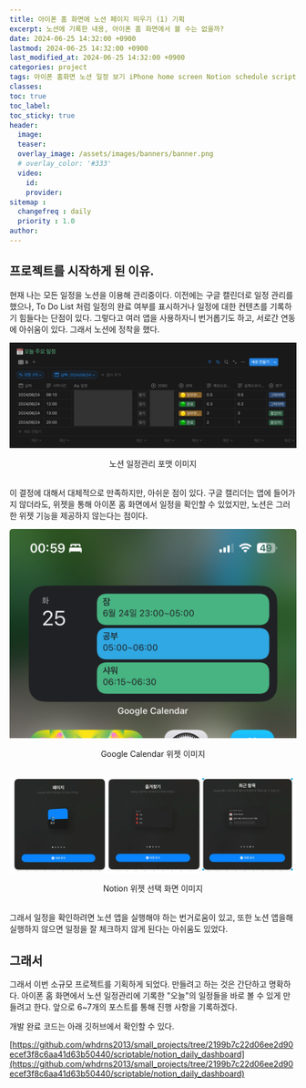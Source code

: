 ```yaml
---
title: 아이폰 홈 화면에 노션 페이지 띄우기 (1) 기획
excerpt: 노션에 기록한 내용, 아이폰 홈 화면에서 볼 수는 없을까?
date: 2024-06-25 14:32:00 +0900
lastmod: 2024-06-25 14:32:00 +0900
last_modified_at: 2024-06-25 14:32:00 +0900
categories: project
tags: 아이폰 홈화면 노션 일정 보기 iPhone home screen Notion schedule scriptable notionapi api
classes: 
toc: true
toc_label: 
toc_sticky: true
header: 
  image: 
  teaser: 
  overlay_image: /assets/images/banners/banner.png
  # overlay_color: '#333'
  video:
    id: 
    provider: 
sitemap : 
  changefreq : daily
  priority : 1.0
author: 
---
```

<!--postNo: 20240625_001-->

## 프로젝트를 시작하게 된 이유. 

현재 나는 모든 일정을 노션을 이용해 관리중이다. 이전에는 구글 캘린더로 일정 관리를 했으나, To Do List 처럼 일정의 완료 여부를 표시하거나 일정에 대한 컨텐츠를 기록하기 힘들다는 단점이 있다. 그렇다고 여러 앱을 사용하자니 번거롭기도 하고, 서로간 연동에 아쉬움이 있다. 그래서 노션에 정착을 했다.  


![](/assets/images/20240625_001_001.png)  
<center>노션 일정관리 포맷 이미지</center>  

<br>

이 결정에 대해서 대체적으로 만족하지만, 아쉬운 점이 있다. 구글 캘리더는 앱에 들어가지 않더라도, 위젯을 통해 아이폰 홈 화면에서 일정을 확인할 수 있었지만, 노션은 그러한 위젯 기능을 제공하지 않는다는 점이다.  

![](/assets/images/20240625_001_002.png)  
<center>Google Calendar 위젯 이미지</center>  

<br>

![](/assets/images/20240625_001_003.png)  
<center>Notion 위젯 선택 화면 이미지</center>  

<br>

그래서 일정을 확인하려면 노션 앱을 실행해야 하는 번거로움이 있고, 또한 노션 앱을해실행하지 않으면 일정을 잘 체크하지 않게 된다는 아쉬움도 있었다.  



## 그래서

그래서 이번 소규모 프로젝트를 기획하게 되었다. 만들려고 하는 것은 간단하고 명확하다. 아이폰 홈 화면에서 노션 일정관리에 기록한 "오늘"의 일정들을 바로 볼 수 있게 만들려고 한다. 앞으로 6~7개의 포스트를 통해 진행 사항을 기록하겠다.  

개발 완료 코드는 아래 깃허브에서 확인할 수 있다.  

[https://github.com/whdrns2013/small_projects/tree/2199b7c22d06ee2d90ecef3f8c6aa41d63b50440/scriptable/notion_daily_dashboard](https://github.com/whdrns2013/small_projects/tree/2199b7c22d06ee2d90ecef3f8c6aa41d63b50440/scriptable/notion_daily_dashboard)
